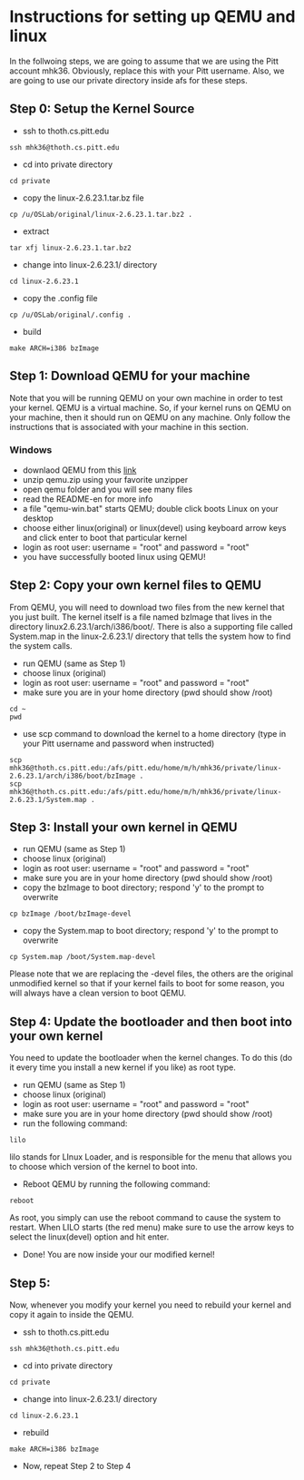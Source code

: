 # Instructions for setting up QEMU and linux

In the follwoing steps, we are going to assume that we are using the Pitt account mhk36. Obviously, replace this with your Pitt username. Also, we are going to use our private directory inside afs for these steps.

## Step 0: Setup the Kernel Source

- ssh to thoth.cs.pitt.edu
```
ssh mhk36@thoth.cs.pitt.edu
```
- cd into private directory
```
cd private
```
- copy the linux-2.6.23.1.tar.bz file
```
cp /u/OSLab/original/linux-2.6.23.1.tar.bz2 .
```
- extract
```
tar xfj linux-2.6.23.1.tar.bz2
```
- change into linux-2.6.23.1/ directory
```
cd linux-2.6.23.1
```
- copy the .config file
```
cp /u/OSLab/original/.config .
```
- build
```
make ARCH=i386 bzImage
```

## Step 1: Download QEMU for your machine

Note that you will be running QEMU on your own machine in order to test your kernel. QEMU is a virtual machine. So, if your kernel runs on QEMU on your machine, then it should run on QEMU on any machine. Only follow the instructions that is associated with your machine in this section.

### Windows

- downlaod QEMU from this [link](https://github.com/maher460/Pitt_CS1550_recitation_materials/blob/master/project1/qemu.zip)
- unzip qemu.zip using your favorite unzipper
- open qemu folder and you will see many files 
- read the README-en for more info
- a file "qemu-win.bat" starts QEMU; double click boots Linux on your desktop
- choose either linux(original) or linux(devel) using keyboard arrow keys and click enter to boot that particular kernel
- login as root user: username = "root" and password = "root"
- you have successfully booted linux using QEMU!


## Step 2: Copy your own kernel files to QEMU

From QEMU, you will need to download two files from the new kernel that you just built.
The kernel itself is a file named bzImage that lives in the directory linux2.6.23.1/arch/i386/boot/. There is also a supporting file called System.map in
the linux-2.6.23.1/ directory that tells the system how to find the system calls.

- run QEMU (same as Step 1)
- choose linux (original)
- login as root user: username = "root" and password = "root"
- make sure you are in your home directory (pwd should show /root)
```
cd ~
pwd
```
- use scp command to download the kernel to a home directory (type in your Pitt username and password when instructed)
```
scp mhk36@thoth.cs.pitt.edu:/afs/pitt.edu/home/m/h/mhk36/private/linux-2.6.23.1/arch/i386/boot/bzImage .
scp mhk36@thoth.cs.pitt.edu:/afs/pitt.edu/home/m/h/mhk36/private/linux-2.6.23.1/System.map .
```

## Step 3: Install your own kernel in QEMU

- run QEMU (same as Step 1)
- choose linux (original)
- login as root user: username = "root" and password = "root"
- make sure you are in your home directory (pwd should show /root)
- copy the bzImage to boot directory; respond 'y' to the prompt to overwrite
```
cp bzImage /boot/bzImage-devel
```
- copy the System.map to boot directory; respond 'y' to the prompt to overwrite
```
cp System.map /boot/System.map-devel
```
Please note that we are replacing the -devel
files, the others are the original unmodified kernel so that if your kernel fails to boot for
some reason, you will always have a clean version to boot QEMU.

## Step 4: Update the bootloader and then boot into your own kernel

You need to update the bootloader when the kernel changes. To do this (do it every time
you install a new kernel if you like) as root type. 

- run QEMU (same as Step 1)
- choose linux (original)
- login as root user: username = "root" and password = "root"
- make sure you are in your home directory (pwd should show /root)
- run the following command:
```
lilo
```
lilo stands for LInux Loader, and is responsible for the menu that allows you to choose which
version of the kernel to boot into.

- Reboot QEMU by running the following command:
```
reboot
```
As root, you simply can use the reboot command to cause the system to restart. When LILO
starts (the red menu) make sure to use the arrow keys to select the linux(devel) option and
hit enter.

- Done! You are now inside your our modified kernel!

## Step 5: 

Now, whenever you modify your kernel you need to rebuild your kernel and copy it again to inside the QEMU. 

- ssh to thoth.cs.pitt.edu
```
ssh mhk36@thoth.cs.pitt.edu
```
- cd into private directory
```
cd private
```
- change into linux-2.6.23.1/ directory
```
cd linux-2.6.23.1
```
- rebuild
```
make ARCH=i386 bzImage
```
- Now, repeat Step 2 to Step 4


